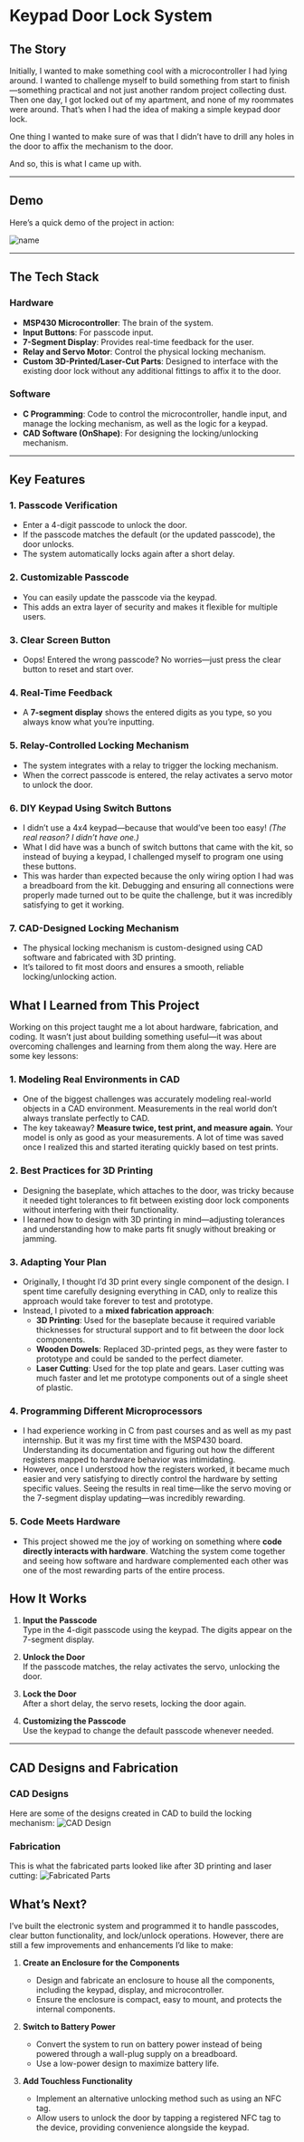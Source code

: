 # Keypad Door Lock System

## The Story

Initially, I wanted to make something cool with a microcontroller I had lying around. I wanted to challenge myself to build something from start to finish—something practical and not just another random project collecting dust. Then one day, I got locked out of my apartment, and none of my roommates were around. That’s when I had the idea of making a simple keypad door lock.  

One thing I wanted to make sure of was that I didn’t have to drill any holes in the door to affix the mechanism to the door.

And so, this is what I came up with.

---

## Demo

Here’s a quick demo of the project in action:

![name](https://github.com/user-attachments/assets/f0fcc957-7ee8-4496-b690-2d448bb9f368)

---
## The Tech Stack

### Hardware
- **MSP430 Microcontroller**: The brain of the system.
- **Input Buttons**: For passcode input.
- **7-Segment Display**: Provides real-time feedback for the user.
- **Relay and Servo Motor**: Control the physical locking mechanism.
- **Custom 3D-Printed/Laser-Cut Parts**: Designed to interface with the existing door lock without any additional fittings to affix it to the door.

### Software
- **C Programming**: Code to control the microcontroller, handle input, and manage the locking mechanism, as well as the logic for a keypad.
- **CAD Software (OnShape)**: For designing the locking/unlocking mechanism.
---
## Key Features

### 1. **Passcode Verification**
   - Enter a 4-digit passcode to unlock the door.
   - If the passcode matches the default (or the updated passcode), the door unlocks.
   - The system automatically locks again after a short delay.

### 2. **Customizable Passcode**
   - You can easily update the passcode via the keypad.
   - This adds an extra layer of security and makes it flexible for multiple users.

### 3. **Clear Screen Button**
   - Oops! Entered the wrong passcode? No worries—just press the clear button to reset and start over.

### 4. **Real-Time Feedback**
   - A **7-segment display** shows the entered digits as you type, so you always know what you’re inputting.

### 5. **Relay-Controlled Locking Mechanism**
   - The system integrates with a relay to trigger the locking mechanism.
   - When the correct passcode is entered, the relay activates a servo motor to unlock the door.

### 6. **DIY Keypad Using Switch Buttons**
   - I didn’t use a 4x4 keypad—because that would’ve been too easy! *(The real reason? I didn’t have one.)*
   - What I did have was a bunch of switch buttons that came with the kit, so instead of buying a keypad, I challenged myself to program one using these buttons.
   - This was harder than expected because the only wiring option I had was a breadboard from the kit. Debugging and ensuring all connections were properly made turned out to be quite the challenge, but it was incredibly satisfying to get it working.

### 7. **CAD-Designed Locking Mechanism**
   - The physical locking mechanism is custom-designed using CAD software and fabricated with 3D printing.
   - It’s tailored to fit most doors and ensures a smooth, reliable locking/unlocking action.

## What I Learned from This Project

Working on this project taught me a lot about hardware, fabrication, and coding. It wasn’t just about building something useful—it was about overcoming challenges and learning from them along the way. Here are some key lessons:

### 1. **Modeling Real Environments in CAD**
   - One of the biggest challenges was accurately modeling real-world objects in a CAD environment. Measurements in the real world don’t always translate perfectly to CAD.
   - The key takeaway? **Measure twice, test print, and measure again.** Your model is only as good as your measurements. A lot of time was saved once I realized this and started iterating quickly based on test prints.

### 2. **Best Practices for 3D Printing**
   - Designing the baseplate, which attaches to the door, was tricky because it needed tight tolerances to fit between existing door lock components without interfering with their functionality.
   - I learned how to design with 3D printing in mind—adjusting tolerances and understanding how to make parts fit snugly without breaking or jamming.

### 3. **Adapting Your Plan**
   - Originally, I thought I’d 3D print every single component of the design. I spent time carefully designing everything in CAD, only to realize this approach would take forever to test and prototype.
   - Instead, I pivoted to a **mixed fabrication approach**:
     - **3D Printing**: Used for the baseplate because it required variable thicknesses for structural support and to fit between the door lock components.
     - **Wooden Dowels**: Replaced 3D-printed pegs, as they were faster to prototype and could be sanded to the perfect diameter.
     - **Laser Cutting**: Used for the top plate and gears. Laser cutting was much faster and let me prototype components out of a single sheet of plastic.

### 4. **Programming Different Microprocessors**
   - I had experience working in C from past courses and as well as my past internship. But it was my first time with the MSP430 board. Understanding its documentation and figuring out how the different registers mapped to hardware behavior was intimidating.
   - However, once I understood how the registers worked, it became much easier and very satisfying to directly control the hardware by setting specific values. Seeing the results in real time—like the servo moving or the 7-segment display updating—was incredibly rewarding.

### 5. **Code Meets Hardware**
   - This project showed me the joy of working on something where **code directly interacts with hardware**. Watching the system come together and seeing how software and hardware complemented each other was one of the most rewarding parts of the entire process.


## How It Works

1. **Input the Passcode**  
   Type in the 4-digit passcode using the keypad. The digits appear on the 7-segment display.

2. **Unlock the Door**  
   If the passcode matches, the relay activates the servo, unlocking the door.

3. **Lock the Door**  
   After a short delay, the servo resets, locking the door again.

4. **Customizing the Passcode**  
   Use the keypad to change the default passcode whenever needed.

---


## CAD Designs and Fabrication

### CAD Designs
Here are some of the designs created in CAD to build the locking mechanism:
![CAD Design](assets/cad-design.png)

### Fabrication
This is what the fabricated parts looked like after 3D printing and laser cutting:
![Fabricated Parts](assets/fabricated-parts.png)

## What’s Next?

I’ve built the electronic system and programmed it to handle passcodes, clear button functionality, and lock/unlock operations. However, there are still a few improvements and enhancements I’d like to make:

1. **Create an Enclosure for the Components**  
   - Design and fabricate an enclosure to house all the components, including the keypad, display, and microcontroller.
   - Ensure the enclosure is compact, easy to mount, and protects the internal components.

2. **Switch to Battery Power**  
   - Convert the system to run on battery power instead of being powered through a wall-plug supply on a breadboard.
   - Use a low-power design to maximize battery life.

3. **Add Touchless Functionality**  
   - Implement an alternative unlocking method such as using an NFC tag.
   - Allow users to unlock the door by tapping a registered NFC tag to the device, providing convenience alongside the keypad.




